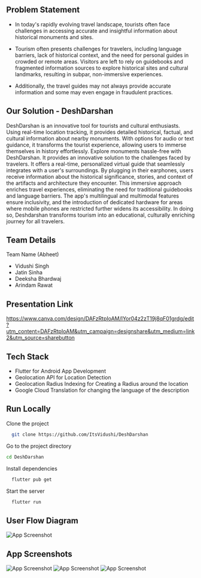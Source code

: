 ## Problem Statement

- In today's rapidly evolving travel landscape, tourists often face challenges in accessing accurate and insightful information about historical monuments and sites.

- Tourism often presents challenges for travelers, including language barriers, lack of historical context, and the need for personal guides in crowded or remote areas. Visitors are left to rely on guidebooks and fragmented information sources to explore historical sites and cultural landmarks, resulting in subpar, non-immersive experiences.

- Additionally, the travel guides may not always provide accurate information and some may even engage in fraudulent practices.
## Our Solution - DeshDarshan

DeshDarshan is an innovative tool for tourists and cultural enthusiasts. Using real-time location tracking, it provides detailed historical, factual, and cultural information about nearby monuments. With options for audio or text guidance, it transforms the tourist experience, allowing users to immerse themselves in history effortlessly. Explore monuments hassle-free with DeshDarshan. It provides an innovative solution to the challenges faced by travelers. It offers a real-time, personalized virtual guide that seamlessly integrates with a user's surroundings. By plugging in their earphones, users receive information about the historical significance, stories, and context of the artifacts and architecture they encounter. This immersive approach enriches travel experiences, eliminating the need for traditional guidebooks and language barriers. The app's multilingual and multimodal features ensure inclusivity, and the introduction of dedicated hardware for areas where mobile phones are restricted further widens its accessibility. In doing so, Deshdarshan transforms tourism into an educational, culturally enriching journey for all travelers.

## Team Details

Team Name (Abheet)

- Vidushi Singh
- Jatin Sinha
- Deeksha Bhardwaj
- Arindam Rawat

## Presentation Link

https://www.canva.com/design/DAFzRtpIoAM/lYor04z2zT19j8qF01grdg/edit?utm_content=DAFzRtpIoAM&utm_campaign=designshare&utm_medium=link2&utm_source=sharebutton

## Tech Stack

- Flutter for Android App Development
- Geolocation API for Location Detection
- Geolocation Radius Indexing for Creating a Radius around the location
- Google Cloud Translation for changing the language of the description


## Run Locally

Clone the project

```bash
  git clone https://github.com/ItsVidushi/DeshDarshan
```

Go to the project directory

```bash
cd DeshDarshan
```

Install dependencies

```bash
  flutter pub get
```

Start the server

```bash
  flutter run
```

## User Flow Diagram

![App Screenshot](https://i.ibb.co/tsCvM5F/Whats-App-Image-2023-11-05-at-9-20-38-AM.jpg)

## App Screenshots

![App Screenshot](https://camo.githubusercontent.com/c416ed595ac338be9039034df2e1b12ad64a5830bd00cd3f06afb10b7294ab2d/68747470733a2f2f692e6962622e636f2f7a6e644470666a2f53637265656e73686f742d323032332d30392d32342d31342d35392d31322d3932302d636f6d2d6578616d706c652d646573682d6461727368616e2e6a7067)
![App Screenshot](https://camo.githubusercontent.com/648fa56dbae14b3b7b2b1d7340578dd4aa8ad49069710bdff54b6600b08f4caa/68747470733a2f2f692e6962622e636f2f6a7a54766a68672f53637265656e73686f742d323032332d30392d32342d31342d35392d31372d3830392d636f6d2d6578616d706c652d646573682d6461727368616e2e6a7067)
![App Screenshot](https://camo.githubusercontent.com/b0b63a44091f08c5d85adde9ae645d96c7564b7bd1b56e1d813bbae7efbd6dac/68747470733a2f2f692e6962622e636f2f717956544b67362f57686174732d4170702d496d6167652d323032332d30392d32342d61742d332d31342d32342d504d2e6a7067)
